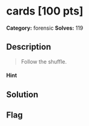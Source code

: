 # cards [100 pts]

**Category:** forensic
**Solves:** 119

## Description
>Follow the shuffle.

#### Hint 

## Solution

## Flag

